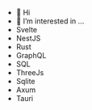 - 👋 Hi
- 👀 I’m interested in ...
- Svelte
- NestJS
- Rust
- GraphQL
- SQL
- ThreeJs
- Sqlite
- Axum
- Tauri


<!---
choudel/choudel is a ✨ special ✨ repository because its `README.md` (this file) appears on your GitHub profile.
You can click the Preview link to take a look at your changes.
--->
